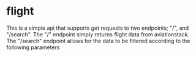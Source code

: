 # flight
This is a simple api that supports get requests to two endpoints; "/", and "/search".
The "/" endpoint simply returns flight data from aviationstack.
The "/search" endpoint allows for the data to be filtered according to the following parameters
